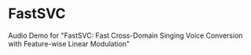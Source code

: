 # FastSVC
Audio Demo for "FastSVC: Fast Cross-Domain Singing Voice Conversion with Feature-wise Linear Modulation"
